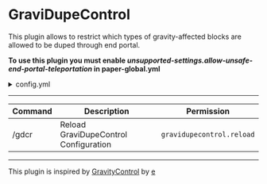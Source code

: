 # GraviDupeControl

This plugin allows to restrict which types of gravity-affected blocks are allowed to be duped through end portal.


**To use this plugin you must enable *unsupported-settings.allow-unsafe-end-portal-teleportation* in paper-global.yml**



<details>
<summary>config.yml</summary>

```
sendStartupMessage: true
allowed-dupe-blocks:
- SAND
- RED_SAND
- GRAVEL
- ANVIL
- DRAGON_EGG
- WHITE_CONCRETE_POWDER
- ORANGE_CONCRETE_POWDER
- MAGENTA_CONCRETE_POWDER
- LIGHT_BLUE_CONCRETE_POWDER
- YELLOW_CONCRETE_POWDER
- LIME_CONCRETE_POWDER
- PINK_CONCRETE_POWDER
- GRAY_CONCRETE_POWDER
- LIGHT_GRAY_CONCRETE_POWDER
- CYAN_CONCRETE_POWDER
- PURPLE_CONCRETE_POWDER
- BLUE_CONCRETE_POWDER
- BROWN_CONCRETE_POWDER
- GREEN_CONCRETE_POWDER
- RED_CONCRETE_POWDER
- BLACK_CONCRETE_POWDER
```

</details>

---

| Command | Description                         | Permission              |
|---------|-------------------------------------|-------------------------|
| /gdcr    | Reload GraviDupeControl Configuration | `gravidupecontrol.reload` |

---

This plugin is inspired by [GravityControl](https://modrinth.com/plugin/gravitycontrol) by [e](https://modrinth.com/user/e)
